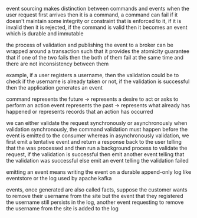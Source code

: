 event sourcing makes distinction between commands and events 
when the user request first arrives then it is a command, a command can fail if it doesn't maintain some integrity or constraint that is enforced to it, if it is invalid then it is rejected, if the command is valid then it becomes an event which is durable and immutable 

the process of validation and publishing the event to a broker can be wrapped around a transaction such that it provides the atomicity guarantee that if one of the two fails then the both of them fail at the same time and there are not inconsistency between them 

example, if a user registers a username, then the validation could be to check if the username is already taken or not, if the validation is successful then the application generates an event 

command represents the future -> represents a desire to act or asks to perform an action
event represents the past -> represents what already has happened or represents records that an action has occurred 

we can either validate the request synchronously or asynchronously
when validation synchronously, the command validation must happen before the event is emitted to the consumer whereas in asynchronously validation, we first emit a tentative event and return a response back to the user telling that the was processed and then run a background process to validate the request, if the validation is successful then emit another event telling that the validation was successful else emit an event telling the validation failed 

emitting an event means writing the event on a durable append-only log like eventstore or the log used by apache kafka 

events, once generated are also called facts, suppose the customer wants to remove their username from the site but the event that they registered the username still persists in the log, another event requesting to remove the username from the site is added to the log